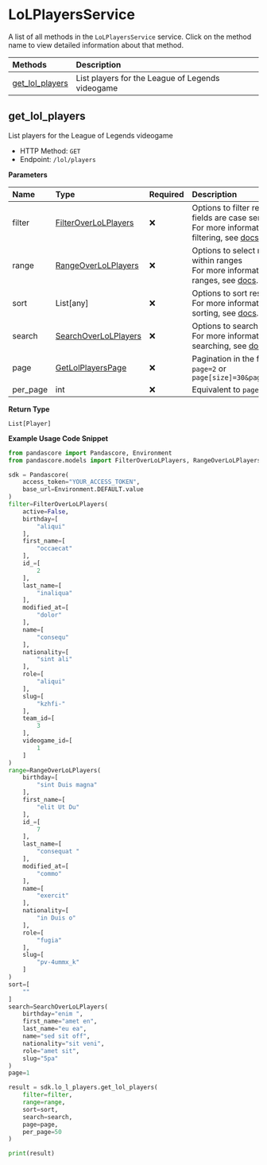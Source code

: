 # LoLPlayersService

A list of all methods in the `LoLPlayersService` service. Click on the method name to view detailed information about that method.

| Methods                             | Description                                      |
| :---------------------------------- | :----------------------------------------------- |
| [get_lol_players](#get_lol_players) | List players for the League of Legends videogame |

## get_lol_players

List players for the League of Legends videogame

- HTTP Method: `GET`
- Endpoint: `/lol/players`

**Parameters**

| Name     | Type                                                      | Required | Description                                                                                                                                         |
| :------- | :-------------------------------------------------------- | :------- | :-------------------------------------------------------------------------------------------------------------------------------------------------- |
| filter   | [FilterOverLoLPlayers](../models/FilterOverLoLPlayers.md) | ❌       | Options to filter results. String fields are case sensitive <br/>For more information on filtering, see [docs](/docs/filtering-and-sorting#filter). |
| range    | [RangeOverLoLPlayers](../models/RangeOverLoLPlayers.md)   | ❌       | Options to select results within ranges <br/>For more information on ranges, see [docs](/docs/filtering-and-sorting#range).                         |
| sort     | List[any]                                                 | ❌       | Options to sort results <br/>For more information on sorting, see [docs](/docs/filtering-and-sorting#sort).                                         |
| search   | [SearchOverLoLPlayers](../models/SearchOverLoLPlayers.md) | ❌       | Options to search results <br/>For more information on searching, see [docs](/docs/filtering-and-sorting#search).                                   |
| page     | [GetLolPlayersPage](../models/GetLolPlayersPage.md)       | ❌       | Pagination in the form of `page=2` or `page[size]=30&page[number]=2`                                                                                |
| per_page | int                                                       | ❌       | Equivalent to `page[size]`                                                                                                                          |

**Return Type**

`List[Player]`

**Example Usage Code Snippet**

```python
from pandascore import Pandascore, Environment
from pandascore.models import FilterOverLoLPlayers, RangeOverLoLPlayers, SearchOverLoLPlayers

sdk = Pandascore(
    access_token="YOUR_ACCESS_TOKEN",
    base_url=Environment.DEFAULT.value
)
filter=FilterOverLoLPlayers(
    active=False,
    birthday=[
        "aliqui"
    ],
    first_name=[
        "occaecat"
    ],
    id_=[
        2
    ],
    last_name=[
        "inaliqua"
    ],
    modified_at=[
        "dolor"
    ],
    name=[
        "consequ"
    ],
    nationality=[
        "sint ali"
    ],
    role=[
        "aliqui"
    ],
    slug=[
        "kzhfi-"
    ],
    team_id=[
        3
    ],
    videogame_id=[
        1
    ]
)
range=RangeOverLoLPlayers(
    birthday=[
        "sint Duis magna"
    ],
    first_name=[
        "elit Ut Du"
    ],
    id_=[
        7
    ],
    last_name=[
        "consequat "
    ],
    modified_at=[
        "commo"
    ],
    name=[
        "exercit"
    ],
    nationality=[
        "in Duis o"
    ],
    role=[
        "fugia"
    ],
    slug=[
        "pv-4ummx_k"
    ]
)
sort=[
    ""
]
search=SearchOverLoLPlayers(
    birthday="enim ",
    first_name="amet en",
    last_name="eu ea",
    name="sed sit off",
    nationality="sit veni",
    role="amet sit",
    slug="5pa"
)
page=1

result = sdk.lo_l_players.get_lol_players(
    filter=filter,
    range=range,
    sort=sort,
    search=search,
    page=page,
    per_page=50
)

print(result)
```

<!-- This file was generated by liblab | https://liblab.com/ -->

